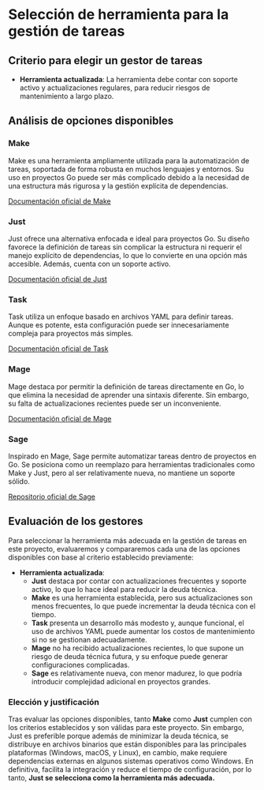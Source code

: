 # Selección de herramienta para la gestión de tareas

## **Criterio para elegir un gestor de tareas**

- **Herramienta actualizada**: La herramienta debe contar con soporte activo y actualizaciones regulares, para reducir riesgos de mantenimiento a largo plazo.

## **Análisis de opciones disponibles**

### **Make**  
Make es una herramienta ampliamente utilizada para la automatización de tareas, soportada de forma robusta en muchos lenguajes y entornos. Su uso en proyectos Go puede ser más complicado debido a la necesidad de una estructura más rigurosa y la gestión explícita de dependencias. 

[Documentación oficial de Make](http://git.savannah.gnu.org/cgit/make.git)

### **Just**  
Just ofrece una alternativa enfocada e ideal para proyectos Go. Su diseño favorece la definición de tareas sin complicar la estructura ni requerir el manejo explícito de dependencias, lo que lo convierte en una opción más accesible. Además, cuenta con un soporte activo.

[Documentación oficial de Just](https://github.com/casey/just)

### **Task**  
Task utiliza un enfoque basado en archivos YAML para definir tareas. Aunque es potente, esta configuración puede ser innecesariamente compleja para proyectos más simples.  

[Documentación oficial de Task](https://github.com/adriancooney/Taskfile) 

### **Mage**  
Mage destaca por permitir la definición de tareas directamente en Go, lo que elimina la necesidad de aprender una sintaxis diferente. Sin embargo, su falta de actualizaciones recientes puede ser un inconveniente.   

[Documentación oficial de Mage](https://github.com/magefile/mage) 

### **Sage**  
Inspirado en Mage, Sage permite automatizar tareas dentro de proyectos en Go. Se posiciona como un reemplazo para herramientas tradicionales como Make y Just, pero al ser relativamente nueva, no mantiene un soporte sólido.

[Repositorio oficial de Sage](https://github.com/einride/sage)

## **Evaluación de los gestores**

Para seleccionar la herramienta más adecuada en la gestión de tareas en este proyecto, evaluaremos y compararemos cada una de las opciones disponibles con base al criterio establecido previamente:

- **Herramienta actualizada**:  
   - **Just** destaca por contar con actualizaciones frecuentes y soporte activo, lo que lo hace ideal para reducir la deuda técnica.
   - **Make** es una herramienta establecida, pero sus actualizaciones son menos frecuentes, lo que puede incrementar la deuda técnica con el tiempo. 
   - **Task** presenta un desarrollo más modesto y, aunque funcional, el uso de archivos YAML puede aumentar los costos de mantenimiento si no se gestionan adecuadamente.  
   - **Mage** no ha recibido actualizaciones recientes, lo que supone un riesgo de deuda técnica futura, y su enfoque puede generar configuraciones complicadas.  
   - **Sage** es relativamente nueva, con menor madurez, lo que podría introducir complejidad adicional en proyectos grandes.   

### Elección y justificación

Tras evaluar las opciones disponibles, tanto **Make** como **Just** cumplen con los criterios establecidos y son válidas para este proyecto. Sin embargo, Just es preferible porque además de minimizar la deuda técnica, se distribuye en archivos binarios que están disponibles para las principales plataformas (Windows, macOS, y Linux), en cambio, make requiere dependencias externas en algunos sistemas operativos como Windows. En definitiva, facilita la integración y reduce el tiempo de configuración, por lo tanto, **Just se selecciona como la herramienta más adecuada.**
